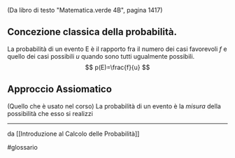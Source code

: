 (Da libro di testo "Matematica.verde 4B", pagina 1417)

## Concezione classica della probabilità.

La probabilità di un evento E è il rapporto fra il numero dei casi favorevoli $f$ e quello dei casi possibili $u$ quando sono tutti ugualmente possibili.
$$ p(E)=\frac{f}{u} $$
## Approccio Assiomatico
(Quello che è usato nel corso)
La probabilità di un evento è la *misura* della possibilità che esso si realizzi

***
da [[Introduzione al Calcolo delle Probabilità]]

#glossario 